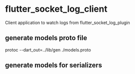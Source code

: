 # flutter_socket_log_client

Client application to watch logs from flutter_socket_log_plugin


## generate models proto file
protoc --dart_out=../lib/gen ./models.proto

## generate models for serializers
